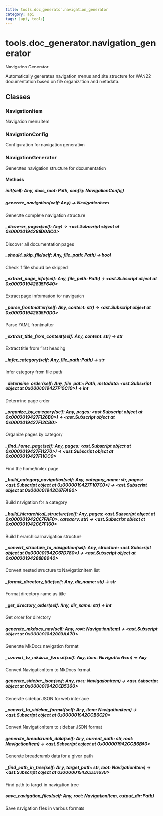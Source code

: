 ```yaml
---
title: tools.doc_generator.navigation_generator
category: api
tags: [api, tools]
---
```


# tools.doc_generator.navigation_generator

Navigation Generator

Automatically generates navigation menus and site structure
for WAN22 documentation based on file organization and metadata.

## Classes

### NavigationItem

Navigation menu item

### NavigationConfig

Configuration for navigation generation

### NavigationGenerator

Generates navigation structure for documentation

#### Methods

##### __init__(self: Any, docs_root: Path, config: NavigationConfig)



##### generate_navigation(self: Any) -> NavigationItem

Generate complete navigation structure

##### _discover_pages(self: Any) -> <ast.Subscript object at 0x00000194288D0AC0>

Discover all documentation pages

##### _should_skip_file(self: Any, file_path: Path) -> bool

Check if file should be skipped

##### _extract_page_info(self: Any, file_path: Path) -> <ast.Subscript object at 0x000001942835F640>

Extract page information for navigation

##### _parse_frontmatter(self: Any, content: str) -> <ast.Subscript object at 0x000001942835F0D0>

Parse YAML frontmatter

##### _extract_title_from_content(self: Any, content: str) -> str

Extract title from first heading

##### _infer_category(self: Any, file_path: Path) -> str

Infer category from file path

##### _determine_order(self: Any, file_path: Path, metadata: <ast.Subscript object at 0x0000019427F10C10>) -> int

Determine page order

##### _organize_by_category(self: Any, pages: <ast.Subscript object at 0x0000019427F126B0>) -> <ast.Subscript object at 0x0000019427F12CB0>

Organize pages by category

##### _find_home_page(self: Any, pages: <ast.Subscript object at 0x0000019427F11270>) -> <ast.Subscript object at 0x0000019427F11CC0>

Find the home/index page

##### _build_category_navigation(self: Any, category_name: str, pages: <ast.Subscript object at 0x0000019427F107C0>) -> <ast.Subscript object at 0x000001942C67FA60>

Build navigation for a category

##### _build_hierarchical_structure(self: Any, pages: <ast.Subscript object at 0x000001942C67FAF0>, category: str) -> <ast.Subscript object at 0x000001942C67F160>

Build hierarchical navigation structure

##### _convert_structure_to_navigation(self: Any, structure: <ast.Subscript object at 0x000001942C67D780>) -> <ast.Subscript object at 0x0000019428888940>

Convert nested structure to NavigationItem list

##### _format_directory_title(self: Any, dir_name: str) -> str

Format directory name as title

##### _get_directory_order(self: Any, dir_name: str) -> int

Get order for directory

##### generate_mkdocs_nav(self: Any, root: NavigationItem) -> <ast.Subscript object at 0x000001942888AA70>

Generate MkDocs navigation format

##### _convert_to_mkdocs_format(self: Any, item: NavigationItem) -> Any

Convert NavigationItem to MkDocs format

##### generate_sidebar_json(self: Any, root: NavigationItem) -> <ast.Subscript object at 0x000001942CCB5360>

Generate sidebar JSON for web interface

##### _convert_to_sidebar_format(self: Any, item: NavigationItem) -> <ast.Subscript object at 0x000001942CCB6C20>

Convert NavigationItem to sidebar JSON format

##### generate_breadcrumb_data(self: Any, current_path: str, root: NavigationItem) -> <ast.Subscript object at 0x000001942CCB6B90>

Generate breadcrumb data for a given path

##### _find_path_in_tree(self: Any, target_path: str, root: NavigationItem) -> <ast.Subscript object at 0x000001942CDD1690>

Find path to target in navigation tree

##### save_navigation_files(self: Any, root: NavigationItem, output_dir: Path)

Save navigation files in various formats


